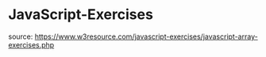 # JavaScript-Exercises

source: https://www.w3resource.com/javascript-exercises/javascript-array-exercises.php
